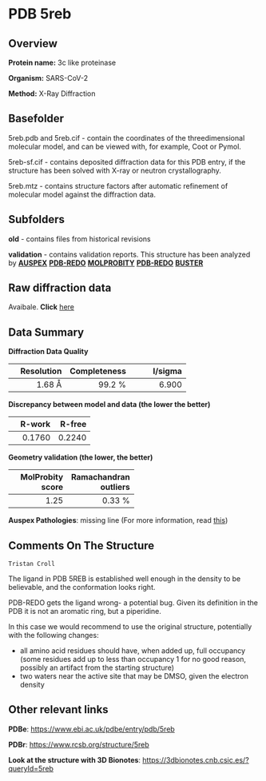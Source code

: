 # PDB 5reb

## Overview

**Protein name:** 3c like proteinase

**Organism:** SARS-CoV-2

**Method:** X-Ray Diffraction

## Basefolder

5reb.pdb and 5reb.cif - contain the coordinates of the threedimensional molecular model, and can be viewed with, for example, Coot or Pymol.

5reb-sf.cif - contains deposited diffraction data for this PDB entry, if the structure has been solved with X-ray or neutron crystallography.

5reb.mtz - contains structure factors after automatic refinement of molecular model against the diffraction data.

## Subfolders



**old** - contains files from historical revisions

**validation** - contains validation reports. This structure has been analyzed by [**AUSPEX**](https://github.com/thorn-lab/coronavirus_structural_task_force/tree/master/pdb/3c_like_proteinase/SARS-CoV-2/5reb/validation/auspex) [**PDB-REDO**](https://github.com/thorn-lab/coronavirus_structural_task_force/tree/master/pdb/3c_like_proteinase/SARS-CoV-2/5reb/validation/pdb-redo) [**MOLPROBITY**](https://github.com/thorn-lab/coronavirus_structural_task_force/tree/master/pdb/3c_like_proteinase/SARS-CoV-2/5reb/validation/molprobity) [**PDB-REDO**](https://github.com/thorn-lab/coronavirus_structural_task_force/blob/master/pdb/3c_like_proteinase/SARS-CoV-2/5reb/validation/Xtriage_output.log) [**BUSTER**](https://www.globalphasing.com/buster/wiki/index.cgi?Covid19Pdb5REB)

## Raw diffraction data

Avaibale. **Click** [here](https://zenodo.org/record/3730578) 

## Data Summary
**Diffraction Data Quality**

|   | Resolution | Completeness| I/sigma |
|---|-------------:|----------------:|--------------:|
|   |1.68 Å|99.2  %|<img width=50/>6.900|

**Discrepancy between model and data (the lower the better)**

|   | **R-work**| **R-free**   
|---|-------------:|----------------:|           
||  0.1760|  0.2240|

**Geometry validation (the lower, the better)**

|   |**MolProbity<br>score**| **Ramachandran<br>outliers** 
|---|-------------:|----------------:|
||  1.25|  0.33 %|

**Auspex Pathologies**: missing line (For more information, read [this](https://github.com/thorn-lab/coronavirus_structural_task_force/blob/master/pdb/3c_like_proteinase/SARS-CoV-2/5reb/validation/auspex/5reb_auspex_comments.txt))

 


## Comments On The Structure
`Tristan Croll`

The ligand in PDB 5REB is established well enough in the density to be believable, and the conformation looks right.

PDB-REDO gets the ligand wrong- a potential bug. Given its definition in the PDB it is not an aromatic ring, but a piperidine.

In this case we would recommend to use the original structure, potentially with the following changes:
- all amino acid residues should have, when added up, full occupancy (some residues add up to less than occupancy 1 for no good reason, possibly an artifact from the starting structure)
- two waters near the active site that may be DMSO, given the electron density



## Other relevant links 
**PDBe**:  https://www.ebi.ac.uk/pdbe/entry/pdb/5reb
 
**PDBr**: https://www.rcsb.org/structure/5reb 

**Look at the structure with 3D Bionotes**: https://3dbionotes.cnb.csic.es/?queryId=5reb

